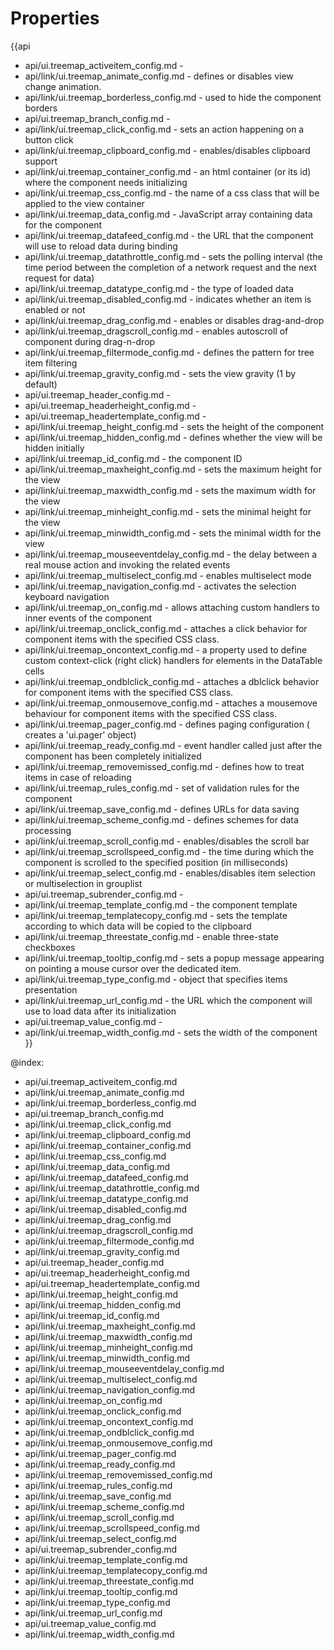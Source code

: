 Properties
==========

{{api
- api/ui.treemap_activeitem_config.md - 
- api/link/ui.treemap_animate_config.md - defines or disables view change animation.
- api/link/ui.treemap_borderless_config.md - used to hide the component borders
- api/ui.treemap_branch_config.md - 
- api/link/ui.treemap_click_config.md - sets an action happening on a button click
- api/link/ui.treemap_clipboard_config.md - enables/disables clipboard support
- api/link/ui.treemap_container_config.md - an html container (or its id) where the component needs initializing
- api/link/ui.treemap_css_config.md - the name of a css class that will be applied to the view container
- api/link/ui.treemap_data_config.md - JavaScript array containing data for the component
- api/link/ui.treemap_datafeed_config.md - the URL that the component will use to reload data during binding
- api/link/ui.treemap_datathrottle_config.md - sets the polling interval (the time period between the completion of a network request and the next request for data)
- api/link/ui.treemap_datatype_config.md - the type of loaded data
- api/link/ui.treemap_disabled_config.md - indicates whether an item is enabled or not
- api/link/ui.treemap_drag_config.md - enables or disables drag-and-drop
- api/link/ui.treemap_dragscroll_config.md - enables autoscroll of component during drag-n-drop
- api/link/ui.treemap_filtermode_config.md - defines the pattern for tree item filtering
- api/link/ui.treemap_gravity_config.md - sets the view gravity (1 by default)
- api/ui.treemap_header_config.md - 
- api/ui.treemap_headerheight_config.md - 
- api/ui.treemap_headertemplate_config.md - 
- api/link/ui.treemap_height_config.md - sets the height of the component
- api/link/ui.treemap_hidden_config.md - defines whether the view will be hidden initially
- api/link/ui.treemap_id_config.md - the component ID
- api/link/ui.treemap_maxheight_config.md - sets the maximum height for the view
- api/link/ui.treemap_maxwidth_config.md - sets the maximum width for the view
- api/link/ui.treemap_minheight_config.md - sets the minimal height for the view
- api/link/ui.treemap_minwidth_config.md - sets the minimal width for the view
- api/link/ui.treemap_mouseeventdelay_config.md - the delay between a real mouse action and invoking the related events
- api/link/ui.treemap_multiselect_config.md - enables multiselect mode
- api/link/ui.treemap_navigation_config.md - activates the selection keyboard navigation
- api/link/ui.treemap_on_config.md - allows attaching custom handlers to inner events of the component
- api/link/ui.treemap_onclick_config.md - attaches a click behavior for component items with the specified CSS class.
- api/link/ui.treemap_oncontext_config.md - a property used to define custom context-click (right click) handlers for elements in the DataTable cells<br>
- api/link/ui.treemap_ondblclick_config.md - attaches a dblclick behavior for component items with the specified CSS class.
- api/link/ui.treemap_onmousemove_config.md - attaches a mousemove behaviour for component items with the specified CSS class.
- api/link/ui.treemap_pager_config.md - defines paging configuration ( creates a 'ui.pager' object)
- api/link/ui.treemap_ready_config.md - event handler called just after the component has been completely initialized
- api/link/ui.treemap_removemissed_config.md - defines how to treat items in case of reloading
- api/link/ui.treemap_rules_config.md - set of validation rules for the component
- api/link/ui.treemap_save_config.md - defines URLs for data saving
- api/link/ui.treemap_scheme_config.md - defines schemes for data processing
- api/link/ui.treemap_scroll_config.md - enables/disables the scroll bar
- api/link/ui.treemap_scrollspeed_config.md - the time during which the component is scrolled to the specified position (in milliseconds)
- api/link/ui.treemap_select_config.md - enables/disables item selection or multiselection in grouplist
- api/ui.treemap_subrender_config.md - 
- api/link/ui.treemap_template_config.md - the component template
- api/link/ui.treemap_templatecopy_config.md - sets the template according to which data will be copied to the clipboard
- api/link/ui.treemap_threestate_config.md - enable three-state checkboxes
- api/link/ui.treemap_tooltip_config.md - sets a popup message appearing on pointing a mouse cursor over the dedicated item.
- api/link/ui.treemap_type_config.md - object that specifies items presentation
- api/link/ui.treemap_url_config.md - the URL which the component will use to load data after its initialization
- api/ui.treemap_value_config.md - 
- api/link/ui.treemap_width_config.md - sets the width of the component
}}

@index:
- api/ui.treemap_activeitem_config.md
- api/link/ui.treemap_animate_config.md
- api/link/ui.treemap_borderless_config.md
- api/ui.treemap_branch_config.md
- api/link/ui.treemap_click_config.md
- api/link/ui.treemap_clipboard_config.md
- api/link/ui.treemap_container_config.md
- api/link/ui.treemap_css_config.md
- api/link/ui.treemap_data_config.md
- api/link/ui.treemap_datafeed_config.md
- api/link/ui.treemap_datathrottle_config.md
- api/link/ui.treemap_datatype_config.md
- api/link/ui.treemap_disabled_config.md
- api/link/ui.treemap_drag_config.md
- api/link/ui.treemap_dragscroll_config.md
- api/link/ui.treemap_filtermode_config.md
- api/link/ui.treemap_gravity_config.md
- api/ui.treemap_header_config.md
- api/ui.treemap_headerheight_config.md
- api/ui.treemap_headertemplate_config.md
- api/link/ui.treemap_height_config.md
- api/link/ui.treemap_hidden_config.md
- api/link/ui.treemap_id_config.md
- api/link/ui.treemap_maxheight_config.md
- api/link/ui.treemap_maxwidth_config.md
- api/link/ui.treemap_minheight_config.md
- api/link/ui.treemap_minwidth_config.md
- api/link/ui.treemap_mouseeventdelay_config.md
- api/link/ui.treemap_multiselect_config.md
- api/link/ui.treemap_navigation_config.md
- api/link/ui.treemap_on_config.md
- api/link/ui.treemap_onclick_config.md
- api/link/ui.treemap_oncontext_config.md
- api/link/ui.treemap_ondblclick_config.md
- api/link/ui.treemap_onmousemove_config.md
- api/link/ui.treemap_pager_config.md
- api/link/ui.treemap_ready_config.md
- api/link/ui.treemap_removemissed_config.md
- api/link/ui.treemap_rules_config.md
- api/link/ui.treemap_save_config.md
- api/link/ui.treemap_scheme_config.md
- api/link/ui.treemap_scroll_config.md
- api/link/ui.treemap_scrollspeed_config.md
- api/link/ui.treemap_select_config.md
- api/ui.treemap_subrender_config.md
- api/link/ui.treemap_template_config.md
- api/link/ui.treemap_templatecopy_config.md
- api/link/ui.treemap_threestate_config.md
- api/link/ui.treemap_tooltip_config.md
- api/link/ui.treemap_type_config.md
- api/link/ui.treemap_url_config.md
- api/ui.treemap_value_config.md
- api/link/ui.treemap_width_config.md

